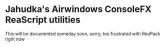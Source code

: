 # Jahudka's Airwindows ConsoleFX ReaScript utilities

This will be documented someday soon, sorry, too frustrated with ReaPack right now